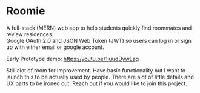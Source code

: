 # Roomie
A full-stack (MERN) web app to help students quickly find roommates and review residences.  
Google OAuth 2.0 and JSON Web Token (JWT) so users can log in or sign up with either email or google account.

Early Prototype demo: https://youtu.be/1iuudDywLag

Still alot of room for improvement.
Have basic functionality but I want to launch this to be actually used by people.
There are alot of little details and UX parts to be ironed out.
Reach out if you would like to join this project.
